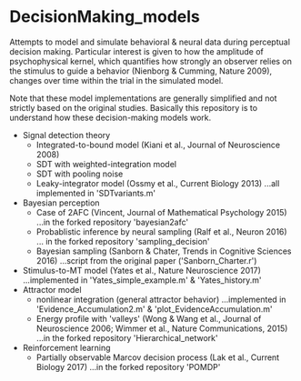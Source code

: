 # DecisionMaking_models
Attempts to model and simulate behavioral & neural data during perceptual decision making. Particular interest is given to how the amplitude of psychophysical kernel, which quantifies how strongly an observer relies on the stimulus to guide a behavior (Nienborg & Cumming, Nature 2009), changes over time within the trial in the simulated model.

Note that these model implementations are generally simplified and not strictly based on the original studies. Basically this repository is to understand how these decision-making models work.

- Signal detection theory
  - Integrated-to-bound model (Kiani et al., Journal of Neuroscience 2008)
  - SDT with weighted-integration model
  - SDT with pooling noise
  - Leaky-integrator model (Ossmy et al., Current Biology 2013) ...all implemented in 'SDTvariants.m'
- Bayesian perception
  - Case of 2AFC (Vincent, Journal of Mathematical Psychology 2015) ...in the forked repository 'bayesian2afc'
  - Probablistic inference by neural sampling (Ralf et al., Neuron 2016) ... in the forked repository 'sampling_decision'
  - Bayesian sampling (Sanborn & Chater, Trends in Cognitive Sciences 2016) ...script from the original paper ('Sanborn_Charter.r') 
- Stimulus-to-MT model (Yates et al., Nature Neuroscience 2017) ...implemented in 'Yates_simple_example.m' & 'Yates_history.m'
- Attractor model
  - nonlinear integration (general attractor behavior) ...implemented in 'Evidence_Accumulation2.m' & 'plot_EvidenceAccumulation.m'
  - Energy profile with 'valleys' (Wong & Wang et al., Journal of Neuroscience 2006; Wimmer et al., Nature Communications, 2015) ...in the forked repository 'Hierarchical_network'
- Reinforcement learning
  - Partially observable Marcov decision process (Lak et al., Current Biology 2017) ...in the forked repository 'POMDP'
